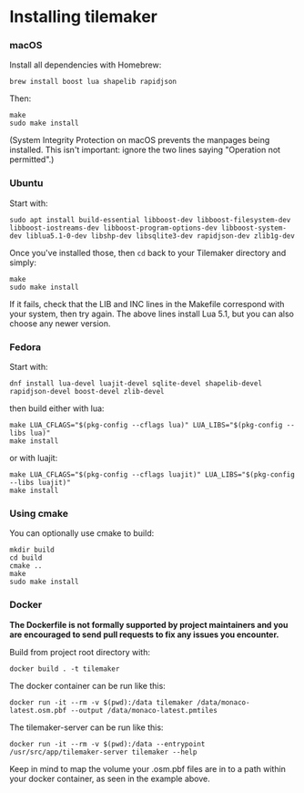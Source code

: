 # Installing tilemaker

### macOS

Install all dependencies with Homebrew:

    brew install boost lua shapelib rapidjson

Then:

    make
    sudo make install

(System Integrity Protection on macOS prevents the manpages being installed. This isn't important: ignore the two lines saying "Operation not permitted".)

### Ubuntu

Start with:

    sudo apt install build-essential libboost-dev libboost-filesystem-dev libboost-iostreams-dev libboost-program-options-dev libboost-system-dev liblua5.1-0-dev libshp-dev libsqlite3-dev rapidjson-dev zlib1g-dev

Once you've installed those, then `cd` back to your Tilemaker directory and simply:

    make
    sudo make install

If it fails, check that the LIB and INC lines in the Makefile correspond with your system, then try again. The above lines install Lua 5.1, but you can also choose any newer version.

### Fedora

Start with:

    dnf install lua-devel luajit-devel sqlite-devel shapelib-devel rapidjson-devel boost-devel zlib-devel

then build either with lua:

    make LUA_CFLAGS="$(pkg-config --cflags lua)" LUA_LIBS="$(pkg-config --libs lua)"
    make install

or with luajit:

    make LUA_CFLAGS="$(pkg-config --cflags luajit)" LUA_LIBS="$(pkg-config --libs luajit)"
    make install

### Using cmake

You can optionally use cmake to build:

    mkdir build
    cd build
    cmake ..
    make
    sudo make install

### Docker

**The Dockerfile is not formally supported by project maintainers and you are encouraged to send pull requests to fix any issues you encounter.**

Build from project root directory with:

    docker build . -t tilemaker

The docker container can be run like this:

    docker run -it --rm -v $(pwd):/data tilemaker /data/monaco-latest.osm.pbf --output /data/monaco-latest.pmtiles

The tilemaker-server can be run like this:

    docker run -it --rm -v $(pwd):/data --entrypoint /usr/src/app/tilemaker-server tilemaker --help

Keep in mind to map the volume your .osm.pbf files are in to a path within your docker container, as seen in the example above. 
